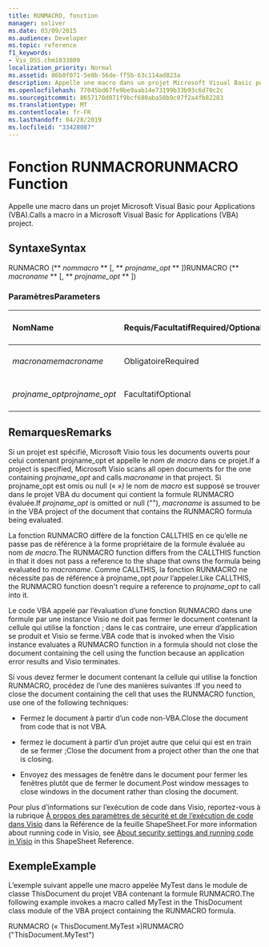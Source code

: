 ```yaml
---
title: RUNMACRO, fonction
manager: soliver
ms.date: 03/09/2015
ms.audience: Developer
ms.topic: reference
f1_keywords:
- Vis_DSS.chm1033809
localization_priority: Normal
ms.assetid: 86b0f071-5e0b-56de-ff5b-63c114ad823a
description: Appelle une macro dans un projet Microsoft Visual Basic pour Applications (VBA).
ms.openlocfilehash: 77045bd67fe9be9aab14e73199b33b93c6d70c2c
ms.sourcegitcommit: 8657170d071f9bcf680aba50b9c07f2a4fb82283
ms.translationtype: MT
ms.contentlocale: fr-FR
ms.lasthandoff: 04/28/2019
ms.locfileid: "33428087"
---
```

# <a name="runmacro-function"></a><span data-ttu-id="16038-103">Fonction RUNMACRO</span><span class="sxs-lookup"><span data-stu-id="16038-103">RUNMACRO Function</span></span>

<span data-ttu-id="16038-104">Appelle une macro dans un projet Microsoft Visual Basic pour Applications (VBA).</span><span class="sxs-lookup"><span data-stu-id="16038-104">Calls a macro in a Microsoft Visual Basic for Applications (VBA) project.</span></span> 
  
## <a name="syntax"></a><span data-ttu-id="16038-105">Syntaxe</span><span class="sxs-lookup"><span data-stu-id="16038-105">Syntax</span></span>

<span data-ttu-id="16038-106">RUNMACRO (\*\* *nommacro* \*\* [, \*\* *projname_opt* \*\* ])</span><span class="sxs-lookup"><span data-stu-id="16038-106">RUNMACRO (\*\* *macroname* \*\* [, \*\* *projname_opt* \*\* ])</span></span> 
  
### <a name="parameters"></a><span data-ttu-id="16038-107">Paramètres</span><span class="sxs-lookup"><span data-stu-id="16038-107">Parameters</span></span>

|<span data-ttu-id="16038-108">**Nom**</span><span class="sxs-lookup"><span data-stu-id="16038-108">**Name**</span></span>|<span data-ttu-id="16038-109">**Requis/Facultatif**</span><span class="sxs-lookup"><span data-stu-id="16038-109">**Required/Optional**</span></span>|<span data-ttu-id="16038-110">**Type de données**</span><span class="sxs-lookup"><span data-stu-id="16038-110">**Data Type**</span></span>|<span data-ttu-id="16038-111">**Description**</span><span class="sxs-lookup"><span data-stu-id="16038-111">**Description**</span></span>|
|:-----|:-----|:-----|:-----|
| <span data-ttu-id="16038-112">_macroname_</span><span class="sxs-lookup"><span data-stu-id="16038-112">_macroname_</span></span> <br/> |<span data-ttu-id="16038-113">Obligatoire</span><span class="sxs-lookup"><span data-stu-id="16038-113">Required</span></span>  <br/> |<span data-ttu-id="16038-114">**String**</span><span class="sxs-lookup"><span data-stu-id="16038-114">**String**</span></span> <br/> |<span data-ttu-id="16038-115">Nom de la macro à appeler</span><span class="sxs-lookup"><span data-stu-id="16038-115">The name of the macro to call.</span></span>  <br/> |
| <span data-ttu-id="16038-116">_projname_opt_</span><span class="sxs-lookup"><span data-stu-id="16038-116">_projname_opt_</span></span> <br/> |<span data-ttu-id="16038-117">Facultatif</span><span class="sxs-lookup"><span data-stu-id="16038-117">Optional</span></span>  <br/> |<span data-ttu-id="16038-118">**Chaîne**</span><span class="sxs-lookup"><span data-stu-id="16038-118">**String**</span></span> <br/> | <span data-ttu-id="16038-119">Projet qui contient la macro</span><span class="sxs-lookup"><span data-stu-id="16038-119">The project that contains the macro.</span></span>  <br/> |
   
## <a name="remarks"></a><span data-ttu-id="16038-120">Remarques</span><span class="sxs-lookup"><span data-stu-id="16038-120">Remarks</span></span>

<span data-ttu-id="16038-121">Si un projet est spécifié, Microsoft Visio tous les documents  ouverts pour celui contenant projname_opt et appelle le _nom de macro_ dans ce projet.</span><span class="sxs-lookup"><span data-stu-id="16038-121">If a project is specified, Microsoft Visio scans all open documents for the one containing  _projname_opt_ and calls  _macroname_ in that project.</span></span> <span data-ttu-id="16038-122">Si projname_opt est omis ou null («  _»)_ le nom de  _macro_ est supposé se trouver dans le projet VBA du document qui contient la formule RUNMACRO évaluée.</span><span class="sxs-lookup"><span data-stu-id="16038-122">If  _projname_opt_ is omitted or null (""),  _macroname_ is assumed to be in the VBA project of the document that contains the RUNMACRO formula being evaluated.</span></span> 
  
<span data-ttu-id="16038-123">La fonction RUNMACRO diffère de la fonction CALLTHIS en ce qu’elle ne passe pas de référence à la forme propriétaire de la formule évaluée au nom _de macro._</span><span class="sxs-lookup"><span data-stu-id="16038-123">The RUNMACRO function differs from the CALLTHIS function in that it does not pass a reference to the shape that owns the formula being evaluated to  _macroname_.</span></span> <span data-ttu-id="16038-124">Comme CALLTHIS, la fonction RUNMACRO ne nécessite pas de référence à projname_opt  _pour_ l’appeler.</span><span class="sxs-lookup"><span data-stu-id="16038-124">Like CALLTHIS, the RUNMACRO function doesn't require a reference to  _projname_opt_ to call into it.</span></span> 
  
 <span data-ttu-id="16038-125">Le code VBA appelé par l’évaluation d’une fonction RUNMACRO dans une formule par une instance Visio ne doit pas fermer le document contenant la cellule qui utilise la fonction ; dans le cas contraire, une erreur d’application se produit et Visio se ferme.</span><span class="sxs-lookup"><span data-stu-id="16038-125">VBA code that is invoked when the Visio instance evaluates a RUNMACRO function in a formula should not close the document containing the cell using the function because an application error results and Visio terminates.</span></span> 
  
<span data-ttu-id="16038-126">Si vous devez fermer le document contenant la cellule qui utilise la fonction RUNMACRO, procédez de l’une des manières suivantes :</span><span class="sxs-lookup"><span data-stu-id="16038-126">If you need to close the document containing the cell that uses the RUNMACRO function, use one of the following techniques:</span></span>
  
- <span data-ttu-id="16038-127">Fermez le document à partir d’un code non-VBA.</span><span class="sxs-lookup"><span data-stu-id="16038-127">Close the document from code that is not VBA.</span></span>
    
- <span data-ttu-id="16038-128">fermez le document à partir d’un projet autre que celui qui est en train de se fermer ;</span><span class="sxs-lookup"><span data-stu-id="16038-128">Close the document from a project other than the one that is closing.</span></span>
    
- <span data-ttu-id="16038-129">Envoyez des messages de fenêtre dans le document pour fermer les fenêtres plutôt que de fermer le document.</span><span class="sxs-lookup"><span data-stu-id="16038-129">Post window messages to close windows in the document rather than closing the document.</span></span>
    
<span data-ttu-id="16038-130">Pour plus d’informations sur l’exécution de code dans Visio, reportez-vous à la rubrique [À propos des paramètres de sécurité et de l’exécution de code dans Visio](about-security-settings-and-running-code-in-visio-shapesheet.md) dans la Référence de la feuille ShapeSheet.</span><span class="sxs-lookup"><span data-stu-id="16038-130">For more information about running code in Visio, see [About security settings and running code in Visio](about-security-settings-and-running-code-in-visio-shapesheet.md) in this ShapeSheet Reference.</span></span> 
  
## <a name="example"></a><span data-ttu-id="16038-131">Exemple</span><span class="sxs-lookup"><span data-stu-id="16038-131">Example</span></span>

<span data-ttu-id="16038-132">L’exemple suivant appelle une macro appelée MyTest dans le module de classe ThisDocument du projet VBA contenant la formule RUNMACRO.</span><span class="sxs-lookup"><span data-stu-id="16038-132">The following example invokes a macro called MyTest in the ThisDocument class module of the VBA project containing the RUNMACRO formula.</span></span> 
  
<span data-ttu-id="16038-133">RUNMACRO (« ThisDocument.MyTest »)</span><span class="sxs-lookup"><span data-stu-id="16038-133">RUNMACRO ("ThisDocument.MyTest")</span></span> 
  

